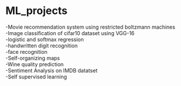 # ML_projects
-Movie recommendation system using restricted boltzmann machines\
-Image classification of cifar10 dataset using VGG-16\
-logistic and softmax regression\
-handwritten digit recognition\
-face recognition\
-Self-organizing maps\
-Wine quality prediction\
-Sentiment Analysis on IMDB datatset\
-Self supervised learning
